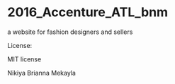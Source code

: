 # 2016_Accenture_ATL_bnm
a website for fashion designers and sellers




License: 

MIT license 

Nikiya
Brianna
Mekayla
